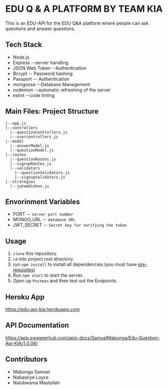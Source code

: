 # EDU Q & A PLATFORM BY TEAM KIA
This is an EDU-API for the EDU Q&A platform where people can ask questions and answer questions.

## Tech Stack <br>
- Node.js
- Express --server handling
- JSON Web Token --Authentication
- Bcrypt -- Password hashing
- Passport -- Authentication
- mongoose --Database Management
- nodemon --automatic refreshing of the server
- eslint --code linting

## Main Files: Project Structure

    |--app.js
    |--controllers
      |--questionControllers.js
      |--usercontrollers.js
    |--model
      |--answerModel.js
      |--questionModel.js
    |--routes
      |--questionRoutes.js
      |--signupRoutes.js
      |--validators
        |--questionValidators.js
        |--signupValidators.js
    |--strategies
      |--jwtwebtoken.js

## Envorinment Variables

- PORT -- `server port number`
- MONGO_URL -- `database URL`
- JWT_SECRET -- `Secret key for verifying the token`

## Usage
1. `clone` this repository.
2. `cd` into project root directory.
3. run `npm install` to install all dependencies.(you must have [pre-requisites](#pre-requisites)) 
4. Run `npm start` to start the server.
5. Open up `Postman` and then test out the Endpoints.

## Heroku App
https://edu-api-kia.herokuapp.com

## API Documentation
https://app.swaggerhub.com/apis-docs/SamuelMabonga/Edu-Question-Api-KIA/1.0.0#/

## Contributors

- Mabonga Samuel
- Nabasirye Loyce
- Nalubwama Mastullah

